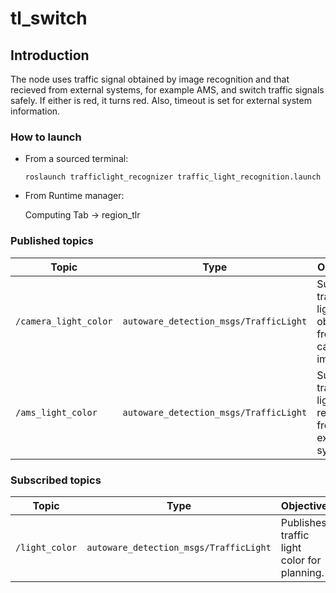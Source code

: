 # tl_switch

## Introduction
The node uses traffic signal obtained by image recognition and that recieved from external systems, for example AMS, and switch traffic signals safely. If either is red, it turns red. Also, timeout is set for external system information.

### How to launch
* From a sourced terminal:

    `roslaunch trafficlight_recognizer traffic_light_recognition.launch`

* From Runtime manager:

    Computing Tab -> region_tlr

### Published topics
|Topic|Type|Objective|
------|----|---------
|`/camera_light_color`|`autoware_detection_msgs/TrafficLight`|Subscribe traffic light color obtained from camera image.|
|`/ams_light_color`|`autoware_detection_msgs/TrafficLight`| Subscribe traffic light color recieved from external systems.|

### Subscribed topics
|Topic|Type|Objective|
------|----|---------
|`/light_color`|`autoware_detection_msgs/TrafficLight`|Publishes traffic light color for planning.|
